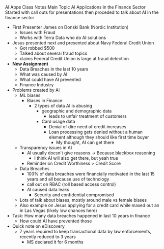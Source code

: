 AI Apps Class Notes
Main Topic AI Applications in the Finance Sector
Started with call outs for presentations then proceded to talk about AI in the finance sector

- First Presenter James on Donski Bank (Nordic Institution)
  - Issues with Fraud
  - Works with Terra Data who do AI solutions
- Jesus presented next and presented about Navy Federal Credit Union
  - Got robbed $500
  - Talked about several fraud topics
  - claims Federal Credit Union is large at fraud detection
- **New Assignment**
  - Data Breaches in the last 10 years
  - What was caused by AI
  - What could have AI prevented
  - Finance Industry
- Problems created by AI
  - ML biases
    - Biases in Finance
      - 2 types of data AI is abusing
        - geographic and demographic data
          - leads to unfair treatment of customers
        - Card usage data
          - Denial of dire need of credit increases
          - Loan processing gets denied without a human element although they should like first time buyer
            - My thought, AI can get there
  - Transparency issues in AI
    - AI usually doesn't give reasons → Because blackbox reasoning
      - I think AI will also get there, but yeah true
    - Reminder on Credit Worthiness > Credit Score
  - Data Breaches
    - 100% of data breaches were financially motivated in the last 15 years and all because use of technology
    - call out on RBAC (roll based access control)
    - AI caused data leaks
      - Security and confidential compromised
  - Lots of talk about biases, mostly around male vs female biases
  - Also example on Jesus applying for a credit card while maxed out an in Las Vegas (likely low chances here)
- Task: How many data breaches happened in last 10 years in finance
  - How could AI have prevented those
- Quick note on eDiscovery
  - 7 years required to keep transactional data by law enforcements, recently reduced to 3 years
    - MS declared it for 6 months
